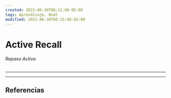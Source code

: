 ```yaml
---
created: 2021-06-30T08:11:00-05:00
tags: Aprendizaje, Boat
modified: 2021-06-30T08:15:48-05:00
---
```


# Active Recall

###### Repaso Activo
---



---

## Referencias
